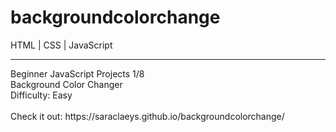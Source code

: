 # backgroundcolorchange
HTML | CSS | JavaScript
<hr>
Beginner JavaScript Projects 1/8 <br>
Background Color Changer <br>
Difficulty: Easy <br>
<br>
Check it out: https://saraclaeys.github.io/backgroundcolorchange/

